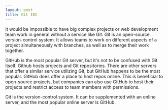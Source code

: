 ```yaml
---
layout: post
title: Git 101
---
```


It would be impossible to have big complex projects or web development team work in general without a service like Git. Git is an open-source version-control system. It allows teams to work on different aspects of a project simultaneously with branches, as well as to merge their work together. 

GitHub is the most popular Git server, but it's not to be confused with Git itself. Github hosts projects and Git repositories. There are other servers that offer a similar service utilizing Git, but GitHub happens to be the most popular. GitHub does offer a place to host repos online. This is beneficial to open-source projects, but companies can also use GitHub to host their projects and restrict access to team members with permissions. 

Git is the version-control system. It can be supplemented with an online server, and the most popular online server is GitHub.